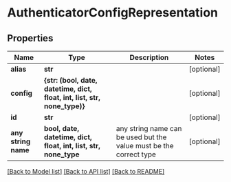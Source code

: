 # AuthenticatorConfigRepresentation


## Properties
Name | Type | Description | Notes
------------ | ------------- | ------------- | -------------
**alias** | **str** |  | [optional] 
**config** | **{str: (bool, date, datetime, dict, float, int, list, str, none_type)}** |  | [optional] 
**id** | **str** |  | [optional] 
**any string name** | **bool, date, datetime, dict, float, int, list, str, none_type** | any string name can be used but the value must be the correct type | [optional]

[[Back to Model list]](../README.md#documentation-for-models) [[Back to API list]](../README.md#documentation-for-api-endpoints) [[Back to README]](../README.md)


